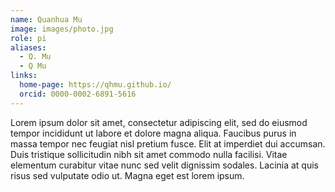 ```yaml
---
name: Quanhua Mu
image: images/photo.jpg
role: pi
aliases:
  - Q. Mu
  - Q Mu
links:
  home-page: https://qhmu.github.io/
  orcid: 0000-0002-6891-5616
---
```


Lorem ipsum dolor sit amet, consectetur adipiscing elit, sed do eiusmod tempor incididunt ut labore et dolore magna aliqua.
Faucibus purus in massa tempor nec feugiat nisl pretium fusce.
Elit at imperdiet dui accumsan.
Duis tristique sollicitudin nibh sit amet commodo nulla facilisi.
Vitae elementum curabitur vitae nunc sed velit dignissim sodales.
Lacinia at quis risus sed vulputate odio ut.
Magna eget est lorem ipsum.
